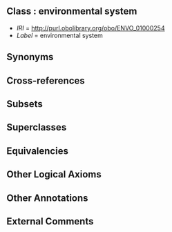
## Class : environmental system

 * *IRI* = http://purl.obolibrary.org/obo/ENVO_01000254
 * *Label* = environmental system

## Synonyms


## Cross-references


## Subsets


## Superclasses


## Equivalencies


## Other Logical Axioms


## Other Annotations


## External Comments

